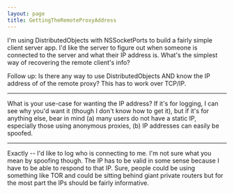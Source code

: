 ```yaml
---
layout: page
title: GettingTheRemoteProxyAddress
---
```


I'm using DistributedObjects with NSSocketPorts to build a fairly simple client server app.  I'd like the server to figure out when someone is connected to the server and what their IP address is.  What's the simplest way of recovering the remote client's info?

Follow up: Is there any way to use DistributedObjects AND know the IP address of of the remote proxy?  This has to work over TCP/IP.

----
What is your use-case for wanting the IP address? If it's for logging, I can see why you'd want it (though I don't know how to get it), but if it's for anything else, bear in mind (a) many users do not have a static IP, especially those using anonymous proxies, (b) IP addresses can easily be spoofed.

----
Exactly -- I'd like to log who is connecting to me.  I'm not sure what you mean by spoofing though.  The IP has to be valid in some sense because I have to be able to respond to that IP.  Sure, people could be using something like TOR and could be sitting behind giant private routers but for the most part the IPs should be fairly informative.

